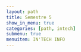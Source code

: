 ```yaml
---
layout: path
title: Semestre 5
show_in_menu: true
categories: [path, intech]
submenu: true
menuitem: IN'TECH INFO
---
```


